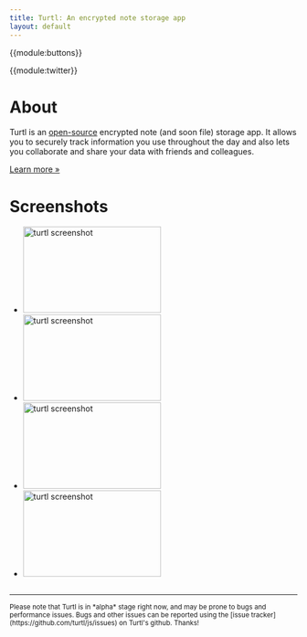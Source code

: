 ```yaml
---
title: Turtl: An encrypted note storage app
layout: default
---
```


{{module:buttons}}

{{module:twitter}}

# About
Turtl is an [open-source](https://github.com/turtl) encrypted note (and soon
file) storage app. It allows you to securely track information you use
throughout the day and also lets you collaborate and share your data with
friends and colleagues.

[Learn more &raquo;](/about)

# Screenshots
<div class="screenshots">
    <ul>
        <li>
            <a href="/images/screens/turtl-screen-1.jpg">
                <img src="/images/screens/turtl-screen-1.sm.jpg" width="241" height="151" alt="turtl screenshot"/>
            </a>
        </li>
        <li>
            <a href="/images/screens/turtl-screen-2.jpg">
                <img src="/images/screens/turtl-screen-2.sm.jpg" width="241" height="151" alt="turtl screenshot"/>
            </a>
        </li>
        <li>
            <a href="/images/screens/turtl-screen-3.jpg">
                <img src="/images/screens/turtl-screen-3.sm.jpg" width="241" height="151" alt="turtl screenshot"/>
            </a>
        </li>
        <li>
            <a href="/images/screens/turtl-screen-4.jpg">
                <img src="/images/screens/turtl-screen-4.sm.jpg" width="241" height="151" alt="turtl screenshot"/>
            </a>
        </li>
    </ul>
</div>

<span style="clear:both;height:0;display:block;font-size:0">.</span>

***

<small>
Please note that Turtl is in *alpha* stage right now, and may be prone to bugs and
performance issues. Bugs and other issues can be reported using the
[issue tracker](https://github.com/turtl/js/issues) on Turtl's github. Thanks!
</small>

